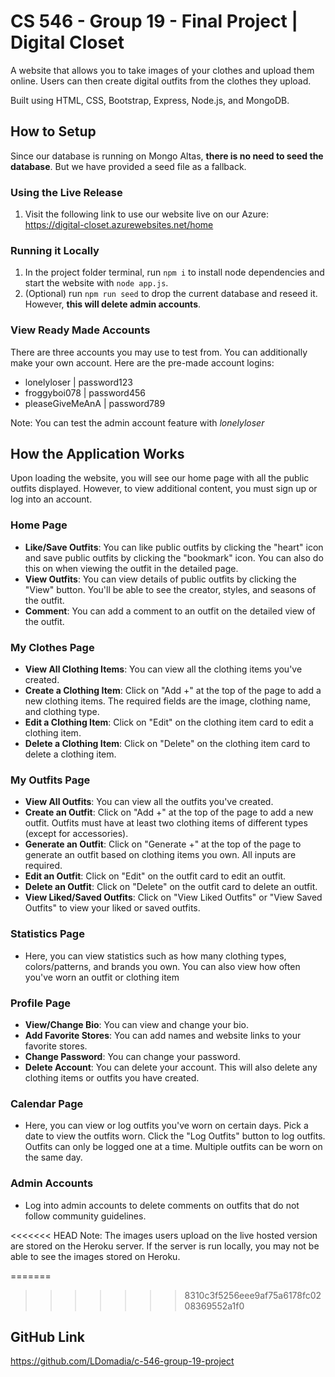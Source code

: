 # CS 546 - Group 19 - Final Project | Digital Closet

A website that allows you to take images of your clothes and upload them online. Users can then create digital outfits from the clothes they upload.

Built using HTML, CSS, Bootstrap, Express, Node.js, and MongoDB.

## How to Setup

Since our database is running on Mongo Altas, **there is no need to seed the database**. But we have provided a seed file as a fallback.

### Using the Live Release

1. Visit the following link to use our website live on our Azure: https://digital-closet.azurewebsites.net/home

### Running it Locally

1. In the project folder terminal, run `npm i` to install node dependencies and start the website with `node app.js`.
2. (Optional) run `npm run seed` to drop the current database and reseed it. However, **this will delete admin accounts**.

### View Ready Made Accounts

There are three accounts you may use to test from. You can additionally make your own account. Here are the pre-made account logins:

- lonelyloser | password123
- froggyboi078 | password456
- pleaseGiveMeAnA | password789

Note: You can test the admin account feature with _lonelyloser_

## How the Application Works

Upon loading the website, you will see our home page with all the public outfits displayed. However, to view additional content, you must sign up or log into an account.

### Home Page

- **Like/Save Outfits**: You can like public outfits by clicking the "heart" icon and save public outfits by clicking the "bookmark" icon. You can also do this on when viewing the outfit in the detailed page.
- **View Outfits**: You can view details of public outfits by clicking the "View" button. You'll be able to see the creator, styles, and seasons of the outfit.
- **Comment**: You can add a comment to an outfit on the detailed view of the outfit.

### My Clothes Page

- **View All Clothing Items**: You can view all the clothing items you've created.
- **Create a Clothing Item**: Click on "Add +" at the top of the page to add a new clothing items. The required fields are the image, clothing name, and clothing type.
- **Edit a Clothing Item**: Click on "Edit" on the clothing item card to edit a clothing item.
- **Delete a Clothing Item**: Click on "Delete" on the clothing item card to delete a clothing item.

### My Outfits Page

- **View All Outfits**: You can view all the outfits you've created.
- **Create an Outfit**: Click on "Add +" at the top of the page to add a new outfit. Outfits must have at least two clothing items of different types (except for accessories).
- **Generate an Outfit**: Click on "Generate +" at the top of the page to generate an outfit based on clothing items you own. All inputs are required.
- **Edit an Outfit**: Click on "Edit" on the outfit card to edit an outfit.
- **Delete an Outfit**: Click on "Delete" on the outfit card to delete an outfit.
- **View Liked/Saved Outfits**: Click on "View Liked Outfits" or "View Saved Outfits" to view your liked or saved outfits.

### Statistics Page

- Here, you can view statistics such as how many clothing types, colors/patterns, and brands you own. You can also view how often you've worn an outfit or clothing item

### Profile Page

- **View/Change Bio**: You can view and change your bio.
- **Add Favorite Stores**: You can add names and website links to your favorite stores.
- **Change Password**: You can change your password.
- **Delete Account**: You can delete your account. This will also delete any clothing items or outfits you have created.

### Calendar Page

- Here, you can view or log outfits you've worn on certain days. Pick a date to view the outfits worn. Click the "Log Outfits" button to log outfits. Outfits can only be logged one at a time. Multiple outfits can be worn on the same day.

### Admin Accounts

- Log into admin accounts to delete comments on outfits that do not follow community guidelines.

<<<<<<< HEAD
Note: The images users upload on the live hosted version are stored on the Heroku server. If the server is run locally, you may not be able to see the images stored on Heroku.

=======

> > > > > > > 8310c3f5256eee9af75a6178fc0208369552a1f0

## GitHub Link

https://github.com/LDomadia/c-546-group-19-project
